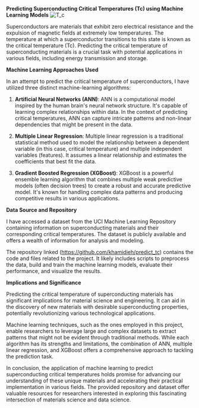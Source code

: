 **Predicting Superconducting Critical Temperatures (Tc) using Machine Learning Models**
![T_c](SuperT_c2.png)

Superconductors are materials that exhibit zero electrical resistance and the expulsion of magnetic fields at extremely low temperatures. The temperature at which a superconductor transitions to this state is known as the critical temperature (Tc). Predicting the critical temperature of superconducting materials is a crucial task with potential applications in various fields, including energy transmission and storage.

**Machine Learning Approaches Used**

In an attempt to predict the critical temperature of superconductors, I have utilized three distinct machine-learning algorithms:

1. **Artificial Neural Networks (ANN)**: ANN is a computational model inspired by the human brain's neural network structure. It's capable of learning complex relationships within data. In the context of predicting critical temperatures, ANN can capture intricate patterns and non-linear dependencies that might be present in the data.

2. **Multiple Linear Regression**: Multiple linear regression is a traditional statistical method used to model the relationship between a dependent variable (in this case, critical temperature) and multiple independent variables (features). It assumes a linear relationship and estimates the coefficients that best fit the data.

3. **Gradient Boosted Regression (XGBoost)**: XGBoost is a powerful ensemble learning algorithm that combines multiple weak predictive models (often decision trees) to create a robust and accurate predictive model. It's known for handling complex data patterns and producing competitive results in various applications.

**Data Source and Repository**

I have accessed a dataset from the UCI Machine Learning Repository containing information on superconducting materials and their corresponding critical temperatures. The dataset is publicly available and offers a wealth of information for analysis and modeling.

The repository linked (https://github.com/khamidieh/predict_tc) contains the code and files related to the project. It likely includes scripts to preprocess the data, build and train the machine learning models, evaluate their performance, and visualize the results.

**Implications and Significance**

Predicting the critical temperature of superconducting materials has significant implications for material science and engineering. It can aid in the discovery of new materials with desirable superconducting properties, potentially revolutionizing various technological applications.

Machine learning techniques, such as the ones employed in this project, enable researchers to leverage large and complex datasets to extract patterns that might not be evident through traditional methods. While each algorithm has its strengths and limitations, the combination of ANN, multiple linear regression, and XGBoost offers a comprehensive approach to tackling the prediction task.

In conclusion, the application of machine learning to predict superconducting critical temperatures holds promise for advancing our understanding of these unique materials and accelerating their practical implementation in various fields. The provided repository and dataset offer valuable resources for researchers interested in exploring this fascinating intersection of materials science and data science.

